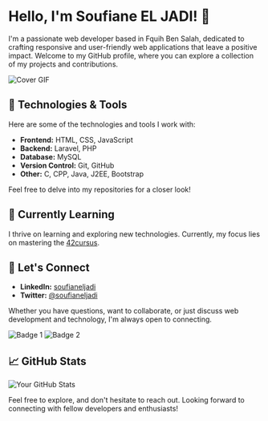 # Hello, I'm Soufiane EL JADI! 👋

I'm a passionate web developer based in Fquih Ben Salah, dedicated to crafting responsive and user-friendly web applications that leave a positive impact. Welcome to my GitHub profile, where you can explore a collection of my projects and contributions.

<!-- Add a cover GIF here, replace 'your-gif-link' with the actual link -->
![Cover GIF](your-gif-link)

## 🔧 Technologies & Tools

Here are some of the technologies and tools I work with:

- **Frontend:** HTML, CSS, JavaScript
- **Backend:** Laravel, PHP
- **Database:** MySQL
- **Version Control:** Git, GitHub
- **Other:** C, CPP, Java, J2EE, Bootstrap

Feel free to delve into my repositories for a closer look!

## 🌱 Currently Learning

I thrive on learning and exploring new technologies. Currently, my focus lies on mastering the [42cursus](https://github.com/soufianeljadi/42cursus).

## 💬 Let's Connect

- **LinkedIn:** [soufianeljadi](https://www.linkedin.com/in/soufianeljadi/)
- **Twitter:** [@soufianeljadi](https://twitter.com/soufianeljadi)

Whether you have questions, want to collaborate, or just discuss web development and technology, I'm always open to connecting.

<!-- Add any additional badges you'd like, replace 'badge-link' with the actual link -->
![Badge 1](badge-link)
![Badge 2](badge-link)

## 📈 GitHub Stats

![Your GitHub Stats](https://github-readme-stats.vercel.app/api?username=soufianeljadi&show_icons=true&count_private=true&hide=contribs,prs&theme=radical)

<!-- Additional badges and sections can be added based on your preferences -->

Feel free to explore, and don't hesitate to reach out. Looking forward to connecting with fellow developers and enthusiasts!
